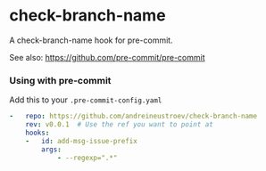 check-branch-name
=========================

A check-branch-name hook for pre-commit.

See also: https://github.com/pre-commit/pre-commit


### Using with pre-commit

Add this to your `.pre-commit-config.yaml`

```yaml
-   repo: https://github.com/andreineustroev/check-branch-name
    rev: v0.0.1  # Use the ref you want to point at
    hooks:
    -   id: add-msg-issue-prefix
        args:
            - --regexp=".*"
```
